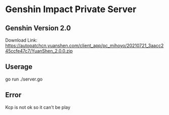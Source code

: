 # Genshin Impact Private Server  

## Genshin Version 2.0  
Download Link:  
https://autopatchcn.yuanshen.com/client_app/pc_mihoyo/20210721_3aacc245ccfe47c7/YuanShen_2.0.0.zip  
## Userage  
go run ./server.go  
## Error   
Kcp is not ok so it can't be play  
